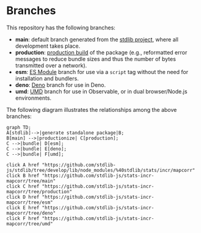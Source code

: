 <!--

@license Apache-2.0

Copyright (c) 2022 The Stdlib Authors.

Licensed under the Apache License, Version 2.0 (the "License");
you may not use this file except in compliance with the License.
You may obtain a copy of the License at

    http://www.apache.org/licenses/LICENSE-2.0

Unless required by applicable law or agreed to in writing, software
distributed under the License is distributed on an "AS IS" BASIS,
WITHOUT WARRANTIES OR CONDITIONS OF ANY KIND, either express or implied.
See the License for the specific language governing permissions and
limitations under the License.

-->

# Branches

This repository has the following branches:

-   **main**: default branch generated from the [stdlib project][stdlib-url], where all development takes place.
-   **production**: [production build][production-url] of the package (e.g., reformatted error messages to reduce bundle sizes and thus the number of bytes transmitted over a network).
-   **esm**: [ES Module][esm-url] branch for use via a `script` tag without the need for installation and bundlers.
-   **deno**: [Deno][deno-url] branch for use in Deno.
-   **umd**: [UMD][umd-url] branch for use in Observable, or in dual browser/Node.js environments.

The following diagram illustrates the relationships among the above branches:

```mermaid
graph TD;
A[stdlib]-->|generate standalone package|B;
B[main] -->|productionize| C[production];
C -->|bundle| D[esm];
C -->|bundle| E[deno];
C -->|bundle| F[umd];

click A href "https://github.com/stdlib-js/stdlib/tree/develop/lib/node_modules/%40stdlib/stats/incr/mapcorr"
click B href "https://github.com/stdlib-js/stats-incr-mapcorr/tree/main"
click C href "https://github.com/stdlib-js/stats-incr-mapcorr/tree/production"
click D href "https://github.com/stdlib-js/stats-incr-mapcorr/tree/esm"
click E href "https://github.com/stdlib-js/stats-incr-mapcorr/tree/deno"
click F href "https://github.com/stdlib-js/stats-incr-mapcorr/tree/umd"
```

[stdlib-url]: https://github.com/stdlib-js/stdlib/tree/develop/lib/node_modules/%40stdlib/stats/incr/mapcorr
[production-url]: https://github.com/stdlib-js/stats-incr-mapcorr/tree/production
[deno-url]: https://github.com/stdlib-js/stats-incr-mapcorr/tree/deno
[umd-url]: https://github.com/stdlib-js/stats-incr-mapcorr/tree/umd
[esm-url]: https://github.com/stdlib-js/stats-incr-mapcorr/tree/esm